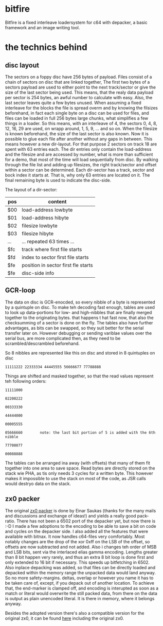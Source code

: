 # bitfire

Bitfire is a fixed interleave loadersystem for c64 with depacker, a basic framework and an image writing tool.

# the technics behind

## disc layout

The sectors on a foppy disc have 256 bytes of payload. Files consist of a chain of sectors on disc that are linked together, The first two bytes of a sectors payload are used to either point to the next track/sector or give the size of the last sector being used.
This means, that the realy data payload per sector is 254 bytes, an awful number to calculate with easy. Also, the last sector leaves quite a few bytes unused.
When assuming a fixed interleave for the blocks the file is spread overm and by knowing the filsizes beforehand, in fact each single byte on a disc can be used for files, and files can be loaded in full 256 bytes large chunks, what simplifies a few things in a loader.
So this means, with an interleave of 4, the sectors 0, 4, 8, 12, 16, 29 are used, on wrapp around, 1, 5, 9, ... and so on. When the filesize is known beforehand, the size of the last sector is also known.                                                                    Now it is possible to glue each file after another without any gaps in between. This means however a new dir-layout. For that purpose 2 sectors on track 18 are spent with 63 entries each.
The dir entries only contain the load-address and the filesize and are accessed by number, what is more than sufficient for a demo, that most of the time will load sequentially from disc.
By walking through the file list and adding up filesizes, the right track/sector and offset within a sector can be determined. Each dir-sector has a track, sector and bock index it starts at. That is, why only 63 entries are located on it. The final remaining byte is used
 to indicate the disc-side.

The layout of a dir-sector:

pos | content
--- | -------
$00 | load-address lowbyte
$01 | load-address hibyte
$02 | filesize lowbyte
$03 | filesize hibyte
... | ... repeated 63 times ...
$fc | track where first file starts
$fd | index to sector first file starts
$fe | position in sector first fle starts
$fe | disc-side info

## GCR-loop

The data on disc is GCR-enocded, so every nibble of a byte is represented by a quintuple on disc. To make teh decoding fast enough, tables are used to look up data-portions for low- and high-nibbles that are finally merged together to the originating bytes. that happens t
hat fast now, that also the checksumming of a sector is done on the fly. The tables also have further advantages, as bits can be swapped, so they suit better for the serial transfer later on. However debugging or sending variblae values over the serial bus, are more complicated then, as they need to be scrambled/descrambled beforehand.

So 8 nibbles are represented like this on disc and stored in 8 quintuples on disc

`11111222 22333334 44445555 56666677 77788888`

Things are shifted and masked together, so that the read values represent teh following orders:

`11111000`

`02200222`

`00333330`

`44444000`

`00005555`

`05666660        note: the last bit portion of 5 is added with the 6th nibble`

`77700077`

`00088888`

The tables can be arranged ina away (with offsets) that many of them fit together into one area to save space.
Read bytes are directly stored on the stack wie PHA, as tis only needs 3 cycles for a written byte. This however makes it impossible to use the stack on most of the code, as JSR calls would destryo data on the stack.

## zx0 packer

The original [zx0 packer](https://github.com/einar-saukas/ZX0) is done by Einar Saukas (thanks for the many mails and discussions and exchange of ideas!) and yields a really good pack-ratio. There has not been a 6502 port of the depacker yet, but now there is :-D I made a few adoptions to the encoding to be able to save a bit on code and cycles on the depacker side. I also added all the features that were available with bitnax. It now handles c64-files very comfortably.
Most notably changes are the drop of the xor 0xff on the LSB of the offset, so offsets are now subtracted and not added. Also i changes teh order of MSB and LSB bits, sent via the interlaced elias gamma encoding. Lengths greater than 8 bit happen very rarely, and thus an extra 8 bit loop is done first and only extended to 16 bit if necessary. This speeds up bitfetching in 6502.
Also inplace depacking was added, so that files can be directly loaded and depacked within the memory range the unpacked data would land anyway. So no more safety-margins. deltas, overlap or however you name it has to be taken care of, except, if you depack out of another location. To achieve that, the end-marker is clamped off, and encoding is interupted as soon as a match or literal would overwrite the still packed data, from there on the data is output as plain unencoded literal. It is there in memory, where it belongs anyway.

Besides the adopted version there's also a compatible version for the original zx0, it can be found [here](https://github.com/bboxy/bitfire/tree/master/bitfire/zx0/6502) including the original zx0.

